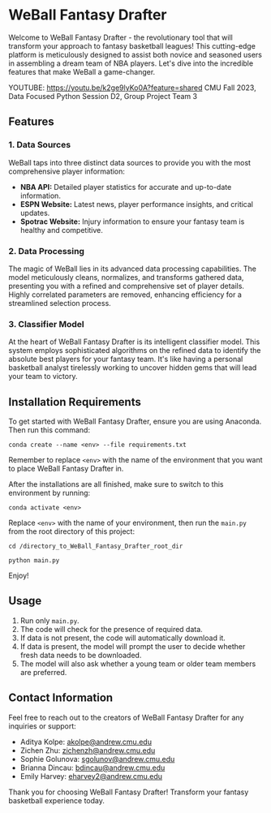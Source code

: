 # WeBall Fantasy Drafter

Welcome to WeBall Fantasy Drafter - the revolutionary tool that will transform your approach to fantasy basketball leagues! This cutting-edge platform is meticulously designed to assist both novice and seasoned users in assembling a dream team of NBA players. Let's dive into the incredible features that make WeBall a game-changer.

YOUTUBE: https://youtu.be/k2ge9lyKo0A?feature=shared
CMU Fall 2023, Data Focused Python Session D2, Group Project Team 3

## Features

### 1. Data Sources
WeBall taps into three distinct data sources to provide you with the most comprehensive player information:
- **NBA API:** Detailed player statistics for accurate and up-to-date information.
- **ESPN Website:** Latest news, player performance insights, and critical updates.
- **Spotrac Website:** Injury information to ensure your fantasy team is healthy and competitive.

### 2. Data Processing
The magic of WeBall lies in its advanced data processing capabilities. The model meticulously cleans, normalizes, and transforms gathered data, presenting you with a refined and comprehensive set of player details. Highly correlated parameters are removed, enhancing efficiency for a streamlined selection process.

### 3. Classifier Model
At the heart of WeBall Fantasy Drafter is its intelligent classifier model. This system employs sophisticated algorithms on the refined data to identify the absolute best players for your fantasy team. It's like having a personal basketball analyst tirelessly working to uncover hidden gems that will lead your team to victory.

## Installation Requirements

To get started with WeBall Fantasy Drafter, ensure you are using Anaconda. Then run this command:
```
conda create --name <env> --file requirements.txt
```
Remember to replace `<env>` with the name of the environment that you want to place WeBall Fantasy Drafter in.

After the installations are all finished, make sure to switch to this environment by running:

```
conda activate <env>
```
Replace `<env>` with the name of your environment, then run the `main.py` from the root directory of this project:
```
cd /directory_to_WeBall_Fantasy_Drafter_root_dir

python main.py
```
Enjoy!

## Usage

1. Run only `main.py`.
2. The code will check for the presence of required data.
3. If data is not present, the code will automatically download it.
4. If data is present, the model will prompt the user to decide whether fresh data needs to be downloaded.
5. The model will also ask whether a young team or older team members are preferred.

## Contact Information

Feel free to reach out to the creators of WeBall Fantasy Drafter for any inquiries or support:
- Aditya Kolpe: akolpe@andrew.cmu.edu
- Zichen Zhu: zichenzh@andrew.cmu.edu
- Sophie Golunova: sgolunov@andrew.cmu.edu
- Brianna Dincau: bdincau@andrew.cmu.edu
- Emily Harvey: eharvey2@andrew.cmu.edu

Thank you for choosing WeBall Fantasy Drafter! Transform your fantasy basketball experience today.
